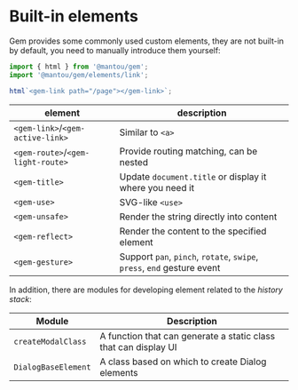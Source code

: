 # Built-in elements

Gem provides some commonly used custom elements, they are not built-in by default, you need to manually introduce them yourself:

```js
import { html } from '@mantou/gem';
import '@mantou/gem/elements/link';

html`<gem-link path="/page"></gem-link>`;
```

| element                           | description                                                             |
| --------------------------------- | ----------------------------------------------------------------------- |
| `<gem-link>`/`<gem-active-link>`  | Similar to `<a>`                                                        |
| `<gem-route>`/`<gem-light-route>` | Provide routing matching, can be nested                                 |
| `<gem-title>`                     | Update `document.title` or display it where you need it                 |
| `<gem-use>`                       | SVG-like `<use>`                                                        |
| `<gem-unsafe>`                    | Render the string directly into content                                 |
| `<gem-reflect>`                   | Render the content to the specified element                             |
| `<gem-gesture>`                   | Support `pan`, `pinch`, `rotate`, `swipe`, `press`, `end` gesture event |

In addition, there are modules for developing element related to the _history stack_:

| Module              | Description                                                     |
| ------------------- | --------------------------------------------------------------- |
| `createModalClass`  | A function that can generate a static class that can display UI |
| `DialogBaseElement` | A class based on which to create Dialog elements                |
